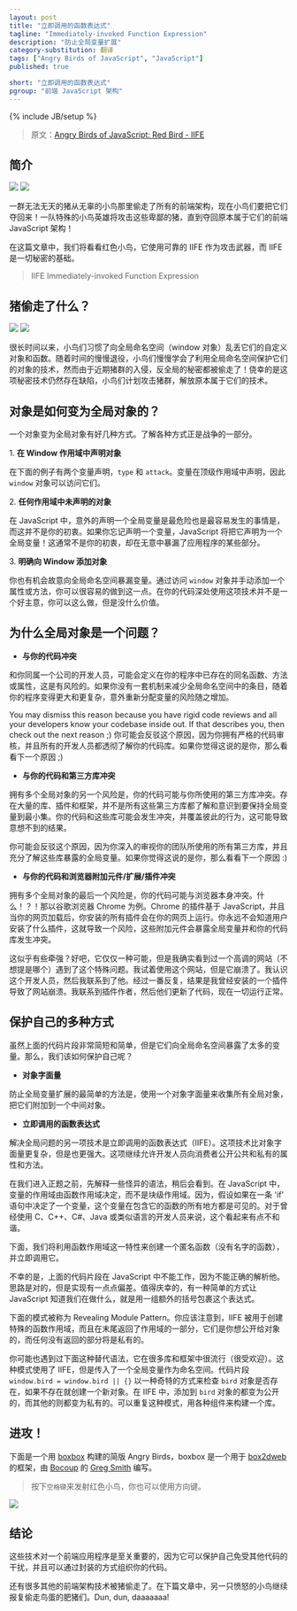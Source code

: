 ```yaml
---
layout: post
title: "立即调用的函数表达式"
tagline: "Immediately-invoked Function Expression"
description: "防止全局变量扩展"
category-substitution: 翻译
tags: ["Angry Birds of JavaScript", "JavaScript"]
published: true

short: "立即调用的函数表达式"
pgroup: "前端 JavaScript 架构"
---
```

{% include JB/setup %}

> 原文：[Angry Birds of JavaScript: Red Bird - IIFE](http://www.elijahmanor.com/2013/03/angry-birds-of-javascript-red-bird.html)

<!-- ## Introduction -->
## 简介
![](http://3.bp.blogspot.com/-gdPxI78dJRM/UUPoi2KHFkI/AAAAAAAAX94/M6gVKm4DN64/s1600/Loading_screen.png)
![](http://3.bp.blogspot.com/-gdPxI78dJRM/UUPoi2KHFkI/AAAAAAAAX94/M6gVKm4DN64/s320/Loading_screen.png)

<!-- A diabolical herd of pigs stole all of the front-end architecture from an innocent flock of birds and now they want it back! A team of special agent hero birds will attack those despicable pigs until they recover what is rightfully theirs, front-end JavaScript architecture! -->
一群无法无天的猪从无辜的小鸟那里偷走了所有的前端架构，现在小鸟们要把它们夺回来！一队特殊的小鸟英雄将攻击这些卑鄙的猪，直到夺回原本属于它们的前端 JavaScript 架构！

<!-- In this post we will take a look at the Red Bird who attacks with the force of their trusty IIFE, the basic block of all privacy. -->
在这篇文章中，我们将看看红色小鸟，它使用可靠的 IIFE 作为攻击武器，而 IIFE 是一切秘密的基础。

> IIFE Immediately-invoked Function Expression

<!-- ## What Was Stolen by the Pigs? -->
## 猪偷走了什么？

![](http://4.bp.blogspot.com/-JMM-_2Tl7Es/UUOFH81EAUI/AAAAAAAAX8k/GxsgENgc4kY/s1600/red-bird.png)
![](http://4.bp.blogspot.com/-JMM-_2Tl7Es/UUOFH81EAUI/AAAAAAAAX8k/GxsgENgc4kY/s200/red-bird.png)

<!-- For ages the birds used to litter the global namespace (the window object) with their custom objects and functions. Over time the birds slowly learned techniques to protect their objects from the global namespace, however, since the recent pig invasion all of their anti-global secrets have been stolen! Thankfully the birds are fortunate that a one foul exists with the knowledge of this secret and plans to attack the pigs to unleash what is rightfully theirs. -->
很长时间以来，小鸟们习惯了向全局命名空间（window 对象）乱丢它们的自定义对象和函数。随着时间的慢慢退役，小鸟们慢慢学会了利用全局命名空间保护它们的对象的技术，然而由于近期猪群的入侵，反全局的秘密都被偷走了！侥幸的是这项秘密技术仍然存在缺陷，小鸟们计划攻击猪群，解放原本属于它们的技术。

<!-- ## How Objects Become Global? -->
## 对象是如何变为全局对象的？
<!-- There are several ways that an object can become global. Part of the battle is just knowing the various ways. -->
一个对象变为全局对象有好几种方式。了解各种方式正是战争的一部分。

<!-- 1. **Declaring an Object in the Window Scope** -->
<p>1. <b>在 Window 作用域中声明对象</b></p>

<!-- TODO: Is this called the Window Scope? Top Level Scope? -->
<!-- In the following example there two variables declared, `type` and `attack`. These variables were declared in the top level scope and therefore are accessible off of the `window` object. -->
在下面的例子有两个变量声明，`type` 和 `attack`。变量在顶级作用域中声明，因此 `window` 对象可以访问它们。

  <script src="https://gist.github.com/elijahmanor/4991287.js?file=global-variables.js">
  </script>

<!-- 2. **Not Declaring an Object in Any Scope** -->
<p>2. <b>任何作用域中未声明的对象</b></p>

<!-- One of the most dangerous and easiest things to do in JavaScript is to accidentally declare a global variable when you didn't mean to. If you forget to declare a variable then JavaScript declares it for you as a global! This is usually not what you meant to do and could expose parts of your application that you didn't intend. -->
在 JavaScript 中，意外的声明一个全局变量是最危险也是最容易发生的事情是，而这并不是你的初衷。如果你忘记声明一个变量，JavaScript 将把它声明为一个全局变量！这通常不是你的初衷，却在无意中暴漏了应用程序的某些部分。

  <script src="https://gist.github.com/elijahmanor/4991287.js?file=not-declaring-variable.js">
  </script>

<!-- 3. **Specifically Adding an Object to the Window** -->
<p>3. <b>明确向 Window 添加对象</b></p>

<!-- You also have the opportunity to expose variables to the global namespace intentionally. You can easily do this by accessing the `window` object and adding a property or method manually. It isn't a good idea to use this technique deep inside your code, but it is worth nothing that you can. -->
你也有机会故意向全局命名空间暴漏变量。通过访问 `window` 对象并手动添加一个属性或方法，你可以很容易的做到这一点。在你的代码深处使用这项技术并不是一个好主意，你可以这么做，但是没什么价值。

  <script src="https://gist.github.com/elijahmanor/4991287.js?file=explicit-global.js">
  </script>

<!-- ## Why Are Global Objects a Problem? -->
## 为什么全局对象是一个问题？

<!-- * **Conflicts within Your Code**     -->
* **与你的代码冲突**

<!-- There is a risk that developers within your own company may define the same function, method, or property that already exists in your application. If you have no mechanism to reduce the number of items in the global namespace your risk of accidentally reassigning a variable grows as your application gets larger and more complex. -->
和你同属一个公司的开发人员，可能会定义在你的程序中已存在的同名函数、方法或属性，这是有风险的。如果你没有一套机制来减少全局命名空间中的条目，随着你的程序变得更大和更复杂，意外重新分配变量的风险随之增加。

You may dismiss this reason because you have rigid code reviews and all your developers know your codebase inside out. If that describes you, then check out the next reason ;)
你可能会反驳这个原因，因为你拥有严格的代码审核，并且所有的开发人员都透彻了解你的代码库。如果你觉得这说的是你，那么看看下一个原因 ;)

<!-- * **Conflicts with Your Code and Third-Party Libraries** -->
* **与你的代码和第三方库冲突**

<!-- Another danger of having multiple global objects is that your code could conflict with third-party libraries that you are using. There are a lot of libraries, plugins, and frameworks out there and not all of them are as aware and conscious about keeping their global variables to a minimum. Your code and the libraries you include could clash and override each-other's behavior which can cause unexpected results. -->
拥有多个全局对象的另一个风险是，你的代码可能与你所使用的第三方库冲突。存在大量的库、插件和框架，并不是所有这些第三方库都了解和意识到要保持全局变量到最小集。你的代码和这些库可能会发生冲突，并覆盖彼此的行为，这可能导致意想不到的结果。

<!-- You may dismiss this reason because you deeply scrutinize all third-party libraries that your team uses and are fully aware of what global variables are exposed by these libraries. If that describes you, then check out the next reason :) -->
你可能会反驳这个原因，因为你深入的审视你的团队所使用的所有第三方库，并且充分了解这些库暴露的全局变量。如果你觉得这说的是你，那么看看下一个原因 :)

<!-- * **Conflicts with Your Code and Browser Add-ons/Extensions/Plugins** -->
* **与你的代码和浏览器附加元件/扩展/插件冲突**

<!-- The final danger of having multiple global objects is that your code could conflict with the browser itself. What!?! Lets take Google Chrome for an example. Chrome's add-ons are JavaScript based and all of your installed add-ons run on your web page when it is loaded. You never know what add-ons your users have installed and as a result there is a risk that those add-ons will expose global variables that conflict with your code-base. -->
拥有多个全局对象的最后一个风险是，你的代码可能与浏览器本身冲突。什么！？！那以谷歌浏览器 Chrome 为例。Chrome 的插件基于 JavaScript，并且当你的网页加载后，你安装的所有插件会在你的网页上运行。你永远不会知道用户安装了什么插件，这就导致一个风险，这些附加元件会暴露全局变量并和你的代码库发生冲突。

<!-- Does this seem far-fetched? Well, it can at first, but I've actually seen a high profile website (not going to mention which one) run into this very problem. I was trying to use the website and it was broken. I knew the developer so I reached out to him. After some back and forth it turned out I had an add-on installed that broke the website. I contacted the add-on author and they updated their code and now all is fine. -->
这似乎有些牵强？好吧，它仅仅一种可能，但是我确实看到过一个高调的网站（不想提是哪个）遇到了这个特殊问题。我试着使用这个网站，但是它崩溃了。我认识这个开发人员，然后我联系到了他。经过一番反复，结果是我曾经安装的一个插件导致了网站崩溃。我联系到插件作者，然后他们更新了代码，现在一切运行正常。

<!-- ## Various Ways to Protect Yourself -->
## 保护自己的多种方式

<!-- Although the above code snippets were very small and simple, they all exposed way too many variables to the global namespace. So, how do we protect ourselves? -->
虽然上面的代码片段非常简短和简单，但是它们向全局命名空间暴露了太多的变量。那么，我们该如何保护自己呢？

<!-- * **Object Literal** -->
* **对象字面量**

<!-- The easiest way to help prevent global variable proliferation is to protect yourself with an object literal that limits gathers all objects that would have been global and attaches them to once central object. -->
防止全局变量扩展的最简单的方法是，使用一个对象字面量来收集所有全局对象，把它们附加到一个中间对象。

  <script src="https://gist.github.com/elijahmanor/4991287.js?file=object-literal.js">
  </script>
    
<!-- * **Immediately Invoked Function Expression** -->
* **立即调用的函数表达式**

<!-- The Immediately Invoked Function Expression (IIFE) is another technique to get around the global issue. This technique is more complicated than the Object Literal, but provides much more power as well. This technique allows the developer to expose public and private properties and methods to the consumer. -->
解决全局问题的另一项技术是立即调用的函数表达式（IIFE）。这项技术比对象字面量更复杂，但是也更强大。这项继续允许开发人员向消费者公开公共和私有的属性和方法。

<!-- Before we get into what this looks like, lets work through some of their weird syntax that we are about to see. The scoping of variables in JavaScript is determined via the function scope and not block scope. So, if you have a variable declared inside an `if` statement for example it would be available everywhere inside its containing function. This might seem a little jarring to some developers that are used to C, C++, C#, Java, or similar languages. -->
在我们进入正题之前，先解释一些怪异的语法，稍后会看到。在 JavaScript 中，变量的作用域由函数作用域决定，而不是块级作用域。因为，假设如果在一条 'if' 语句中决定了一个变量，这个变量在包含它的函数的所有地方都是可见的。对于曾经使用 C、C++、C#、Java 或类似语言的开发人员来说，这个看起来有点不和谐。

<!-- So, we are going to use this functional scope idea to create an anonymous function (function with no name) and immediately invoke it. -->
下面，我们将利用函数作用域这一特性来创建一个匿名函数（没有名字的函数），并立即调用它。

  <script src="https://gist.github.com/elijahmanor/4991287.js?file=unwrapped-iife.js">
  </script>
    
<!-- Unfortunately, the above snippet doesn't work in JavaScript because it can't parse it correctly. The idea is solid, but the implementation is off just a little bit. Thankfully, there is an easy way to let JavaScript know that we know what we are doing and that is to surround the expression with an extra set of parenthesis. -->
不幸的是，上面的代码片段在 JavaScript 中不能工作，因为不能正确的解析他。思路是对的，但是实现有一点点偏差。值得庆幸的，有一种简单的方式让 JavaScript 知道我们在做什么，就是用一组额外的括号包裹这个表达式。

  <script src="https://gist.github.com/elijahmanor/4991287.js?file=empty-iife.js">
  </script>
    
<!-- The following pattern is known as the Revealing Module Pattern. You should notice the use of the IIFE to create the special functional scope and the note-worthy part is the end where you `return` the parts of the scope that you want to be public to object and anything not returned will be private. -->
下面的模式被称为 Revealing Module Pattern。你应该注意到，IIFE 被用于创建特殊的函数作用域，而且在末尾返回了作用域的一部分，它们是你想公开给对象的，而任何没有返回的部分将是私有的。

  <script src="https://gist.github.com/elijahmanor/4991287.js?file=revealing-module.js">
  </script>
    
<!-- You may also run across this alternate syntax that is popular in many libraries and frameworks. The pattern uses the IIFE, but this one passes in the global variable to use as a namespace. The `window.bird = window.bird || {}` code snippet is a fancy way to check if the `bird` object already exists and if it doesn't then to create a new one. Whatever gets added to the object from within the IIFE becomes public and whatever memory isn't attached to the object stays private. The nice thing about this pattern is that it can be repeated and build up a library with various components. -->
你可能也遇到过下面这种替代语法，它在很多库和框架中很流行（很受欢迎）。这种模式使用了 IIFE，但是传入了一个全局变量作为命名空间。代码片段 `window.bird = window.bird || {}` 以一种奇特的方式来检查 `bird` 对象是否存在，如果不存在就创建一个新对象。在 IIFE 中，添加到 `bird` 对象的都变为公开的，而其他的则都变为私有的。可以重复这种模式，用各种组件来构建一个库。

  <script src="https://gist.github.com/elijahmanor/4991287.js?file=parameter-iife.js">
  </script>

<!-- ## Attack! -->
## 进攻！

下面是一个用 [boxbox] 构建的简版 Angry Birds，boxbox 是一个用于 [box2dweb] 的框架，由 [Bocoup] 的 [Greg Smith] 编写。

[boxbox]: http://incompl.github.com/boxbox/
[box2dweb]: https://code.google.com/p/box2dweb/
[Bocoup]: http://bocoup.com
[Greg Smith]: http://twitter.com/_gsmith

<!-- > Press the `space bar` to launch the Red Bird and you can also use the arrow keys. -->
> 按下`空格键`来发射红色小鸟，你也可以使用方向键。

[![](http://1.bp.blogspot.com/-uVcHLO0YlUo/UUPqxGUmyrI/AAAAAAAAX-I/Xjqh5Qn_rEw/s640/angry-birds-jsfiddle-shadow.png)](http://jsfiddle.net/hzz3U/1/show)

<!-- ## Conclusion -->
## 结论

<!-- These techniques are vital for a front-end application so that it can protect itself from other code and it also gives the opportunity to structure your code in a way that is encapsulated from its surroundings.  -->
这些技术对一个前端应用程序是至关重要的，因为它可以保护自己免受其他代码的干扰，并且可以通过封装的方式组织你的代码。

<!-- There are many other frotn-end architecture techniques that have been stolen by the pigs. Tune in next time as the next Angry Bird takes its revenge! Dun, dun, daaaaaaa! -->
还有很多其他的前端架构技术被猪偷走了。在下篇文章中，另一只愤怒的小鸟继续报复偷走鸟蛋的肥猪们。Dun, dun, daaaaaaa!


